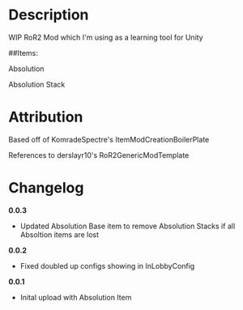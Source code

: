 # Description
WIP RoR2 Mod which I'm using as a learning tool for Unity

##Items:

Absolution

Absolution Stack



# Attribution
Based off of KomradeSpectre's ItemModCreationBoilerPlate

References to derslayr10's RoR2GenericModTemplate

# Changelog
**0.0.3**
* Updated Absolution Base item to remove Absolution Stacks if all Absoltion items are lost

**0.0.2**
* Fixed doubled up configs showing in InLobbyConfig

**0.0.1**
* Inital upload with Absolution Item